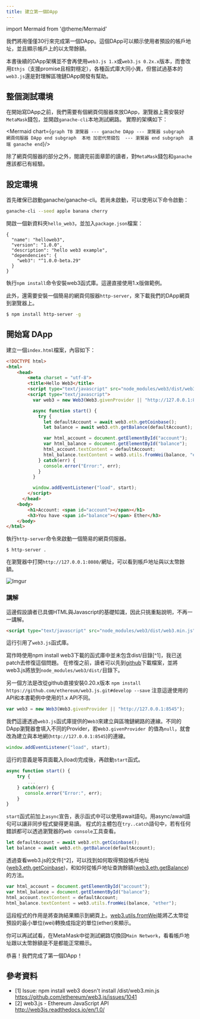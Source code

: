 ```yaml
---
title: 建立第一個DApp
---
```


import Mermaid from '@theme/Mermaid'

我們將用僅僅30行來完成第一個DApp。這個DApp可以顯示使用者預設的帳戶地址，並且顯示帳戶上的以太幣餘額。

本書後續的DApp架構並不會再使用`web3.js 1.x`或`web3.js 0.2x.x`版本，而會改用`Ethjs`（支援promise且相對穩定），各種函式庫大同小異，但嘗試過基本的`web3.js`還是對理解區塊鏈DApp開發有幫助。

## 整個測試環境

在開始寫DApp之前，我們需要有個網頁伺服器來放DApp，瀏覽器上需安裝好`MetaMask`錢包，並開啟`ganache-cli`本地測試網路。
實際的架構如下：

<Mermaid chart={`
graph TB
瀏覽器 --- ganache
DApp --- 瀏覽器
subgraph  網頁伺服器
    DApp
end
subgraph  本地
    加密代幣錢包  --- 瀏覽器
end
subgraph  遠端
    ganache
end
`}/>

除了網頁伺服器的部分之外，閱讀完前面章節的讀者，對`MetaMask`錢包和`ganache`應該都已有經驗。

## 設定環境

首先確保已啟動ganache/ganache-cli。若尚未啟動，可以使用以下命令啟動：

```sh
ganache-cli --seed apple banana cherry
```

開啟一個新資料夾`hello_web3`，並加入`package.json`檔案：

```
{
  "name": "helloweb3",
  "version": "1.0.0",
  "description": "hello web3 example",
  "dependencies": {
    "web3": "^1.0.0-beta.29"
  }
}
```

執行`npm install`命令安裝web3函式庫。這邊直接使用1.x版做範例。

此外，還需要安裝一個簡易的網頁伺服器`http-server`，來下載我們的DApp網頁到瀏覽器上。

```sh
$ npm install http-server -g
```

## 開始寫 DApp

建立一個`index.html`檔案，內容如下：

```html
<!DOCTYPE html>
<html>
    <head>
        <meta charset = "utf-8">
        <title>Hello Web3</title>
        <script type="text/javascript" src="node_modules/web3/dist/web3.min.js"></script>
        <script type="text/javascript">
          var web3 = new Web3(Web3.givenProvider || "http://127.0.0.1:8545");

          async function start() {
            try {
              let defaultAccount = await web3.eth.getCoinbase();
              let balance = await web3.eth.getBalance(defaultAccount);

              var html_account = document.getElementById("account");
              var html_balance = document.getElementById("balance");
              html_account.textContent = defaultAccount;
              html_balance.textContent = web3.utils.fromWei(balance, "ether");
            } catch(err) {
              console.error("Error:", err);
            }
          }

          window.addEventListener("load", start);
        </script>
      </head>
    <body>
        <h1>Account: <span id="account"></span></h1>
        <h3>You have <span id="balance"></span> Ether</h3>
    </body>
</html>

```

執行`http-server`命令來啟動一個簡易的網頁伺服器。

```
$ http-server .
```

在瀏覽器中打開`http://127.0.0.1:8080/`網址，可以看到帳戶地址與以太幣餘額。

![Imgur](https://i.imgur.com/1vqPwVI.png)

### 講解

這邊假設讀者已具備HTML與Javascript的基礎知識，因此只挑重點說明，不再一一講解。

```html
<script type="text/javascript" src="node_modules/web3/dist/web3.min.js"></script>
```

這行引用了`web3.js`函式庫。

  寫作時使用npm install web3下載的函式庫中並未包含dist/目錄[^1]，我已送patch去修復這個問題。
  在修復之前，讀者可以先到[github](https://github.com/ethereum/web3.js/blob/develop/dist/web3.js)下載檔案，並將web3.js將放到`node_modules/web3/dist/`目錄下。

  另一個方法是改從github直接安裝0.20.x版本 `npm install https://github.com/ethereum/web3.js.git#develop --save` 注意這邊使用的API和本書範例中使用的1.x API不同。

```js
var web3 = new Web3(Web3.givenProvider || "http://127.0.0.1:8545");
```

我們這邊透過`web3.js`函式庫提供的`Web3`來建立與區塊鏈網路的連線。不同的DApp瀏覽器會填入不同的Provider，若`Web3.givenProvider `的值為`null`，就會改為建立與本地網(`http://127.0.0.1:8545`)的連線。

```js
window.addEventListener("load", start);
```

這行的意義是等頁面載入(load)完成後，再啟動`start`函式。

```js
async function start() {
    try {
        ...
    } catch(err) {
       console.error("Error:", err);
    }
}
```

`start`函式前加上`async`宣告，表示函式中可以使用await語句。用async/await語句可以讓非同步程式變得更易讀。
程式的主體包在`try..catch`語句中，若有任何錯誤都可以透過瀏覽器的`web console`工具查看。

```js
let defaultAccount = await web3.eth.getCoinbase();
let balance = await web3.eth.getBalance(defaultAccount);
```

透過查看web3.js的文件[^2]，可以找到如何取得預設帳戶地址([web3.eth.getCoinbase](http://web3js.readthedocs.io/en/1.0/web3-eth.html#getcoinbase))，和如何從帳戶地址查詢餘額([web3.eth.getBalance](http://web3js.readthedocs.io/en/1.0/web3-eth.html#getbalance))的方法。

```js
var html_account = document.getElementById("account");
var html_balance = document.getElementById("balance");
html_account.textContent = defaultAccount;
html_balance.textContent = web3.utils.fromWei(balance, "ether");
```

這段程式的作用是將查詢結果顯示到網頁上。[web3.utils.fromWei](http://web3js.readthedocs.io/en/1.0/web3-utils.html#fromwei)能將乙太幣從預設的最小單位(wei)轉換成指定的單位(ether)來顯示。

你可以再試試看，在MetaＭask中從測試網路切換回`Main Network`，看看帳戶地址跟以太幣餘額是不是都能正常顯示。

恭喜！我們完成了第一個DApp！

## 參考資料

* [1] Issue: npm install web3 doesn't install /dist/web3.min.js https://github.com/ethereum/web3.js/issues/1041
* [2] web3.js - Ethereum JavaScript API http://web3js.readthedocs.io/en/1.0/

